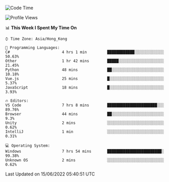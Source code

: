 <!--START_SECTION:waka-->
![Code Time](http://img.shields.io/badge/Code%20Time-25%20hrs%2023%20mins-blue)

![Profile Views](http://img.shields.io/badge/Profile%20Views-24-blue)

📊 **This Week I Spent My Time On** 

```text
⌚︎ Time Zone: Asia/Hong_Kong

💬 Programming Languages: 
C#                       4 hrs 1 min         ████████████░░░░░░░░░░░░░   50.63% 
Other                    1 hr 42 mins        █████░░░░░░░░░░░░░░░░░░░░   21.45% 
Python                   48 mins             ██░░░░░░░░░░░░░░░░░░░░░░░   10.18% 
Vue.js                   25 mins             █░░░░░░░░░░░░░░░░░░░░░░░░   5.37% 
JavaScript               18 mins             █░░░░░░░░░░░░░░░░░░░░░░░░   3.93%

🔥 Editors: 
VS Code                  7 hrs 8 mins        ██████████████████████░░░   89.76% 
Browser                  44 mins             ██░░░░░░░░░░░░░░░░░░░░░░░   9.3% 
Unity                    2 mins              ░░░░░░░░░░░░░░░░░░░░░░░░░   0.62% 
IntelliJ                 1 min               ░░░░░░░░░░░░░░░░░░░░░░░░░   0.31%

💻 Operating System: 
Windows                  7 hrs 54 mins       ████████████████████████░   99.38% 
Unknown OS               2 mins              ░░░░░░░░░░░░░░░░░░░░░░░░░   0.62%

```


 Last Updated on 15/06/2022 05:40:51 UTC
<!--END_SECTION:waka-->
